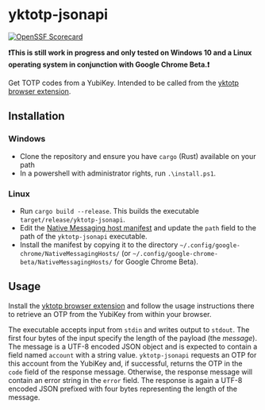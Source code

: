 # yktotp-jsonapi

[![OpenSSF Scorecard](https://api.securityscorecards.dev/projects/github.com/nilsalex/yktotp-jsonapi/badge)](https://securityscorecards.dev/viewer/?uri=github.com/nilsalex/yktotp-jsonapi)

**❗This is still work in progress and only tested on Windows 10 and a Linux operating system in conjunction with
Google Chrome Beta.❗**

Get TOTP codes from a YubiKey. Intended to be called from the
[yktotp browser extension](https://github.com/nilsalex/yktotp).

## Installation

### Windows
- Clone the repository and ensure you have `cargo` (Rust) available on your path
- In a powershell with administrator rights, run `.\install.ps1`.

### Linux
- Run `cargo build --release`. This builds the executable `target/release/yktotp-jsonapi`.
- Edit the [Native Messaging host manifest](manifest/de.nilsalex.yktotp.json) and update the `path` field
  to the path of the `yktotp-jsonapi` executable.
- Install the manifest by copying it to the directory `~/.config/google-chrome/NativeMessagingHosts/`
   (or `~/.config/google-chrome-beta/NativeMessagingHosts/` for Google Chrome Beta).

## Usage

Install the [yktotp browser extension](https://github.com/nilsalex/yktotp) and follow the usage instructions
there to retrieve an OTP from the YubiKey from within your browser.

The executable accepts input from `stdin` and writes output to `stdout`. The first four bytes of the input
specify the length of the payload (the *message*). The message is a UTF-8 encoded JSON object and is expected
to contain a field named `account` with a string value. `yktotp-jsonapi` requests an OTP for this account from
the YubiKey and, if successful, returns the OTP in the `code` field of the response message.
Otherwise, the response message will contain an error string in the `error` field. The response is again a
UTF-8 encoded JSON prefixed with four bytes representing the length of the message.
